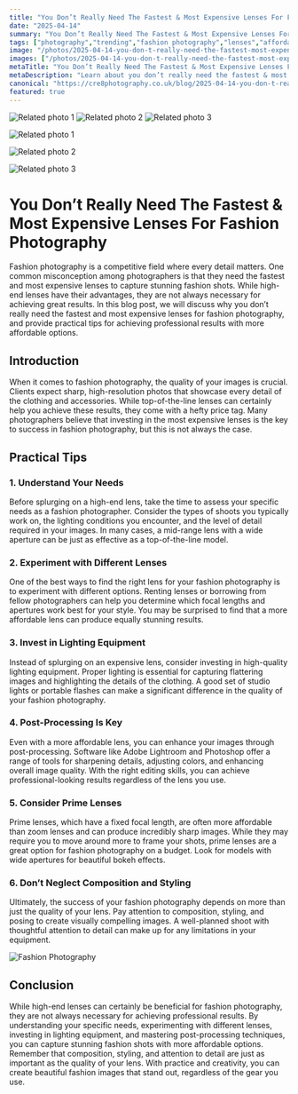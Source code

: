 ```yaml
---
title: "You Don’t Really Need The Fastest & Most Expensive Lenses For Fashion Photography"
date: "2025-04-14"
summary: "You Don’t Really Need The Fastest & Most Expensive Lenses For Fashion Photography - A trending topic in photography."
tags: ["photography","trending","fashion photography","lenses","affordable options","lighting equipment","post-processing","prime lenses","composition","styling","professional results"]
image: "/photos/2025-04-14-you-don-t-really-need-the-fastest-most-expensive-lenses-for-fashion-photography-1.jpg"
images: ["/photos/2025-04-14-you-don-t-really-need-the-fastest-most-expensive-lenses-for-fashion-photography-1.jpg","/photos/2025-04-14-you-don-t-really-need-the-fastest-most-expensive-lenses-for-fashion-photography-2.jpg","/photos/2025-04-14-you-don-t-really-need-the-fastest-most-expensive-lenses-for-fashion-photography-3.jpg"]
metaTitle: "You Don’t Really Need The Fastest & Most Expensive Lenses For Fashion Photography | cre8 Photography"
metaDescription: "Learn about you don’t really need the fastest & most expensive lenses for fashion photography in photography with practical tips and insights."
canonical: "https://cre8photography.co.uk/blog/2025-04-14-you-don-t-really-need-the-fastest-most-expensive-lenses-for-fashion-photography"
featured: true
---
```


<!-- Gallery as HTML -->

<div class="grid grid-cols-1 sm:grid-cols-2 md:grid-cols-3 gap-4">
  <img src="/photos/2025-04-14-you-don-t-really-need-the-fastest-most-expensive-lenses-for-fashion-photography-1.jpg" alt="Related photo 1" class="w-full rounded-lg" />
<img src="/photos/2025-04-14-you-don-t-really-need-the-fastest-most-expensive-lenses-for-fashion-photography-2.jpg" alt="Related photo 2" class="w-full rounded-lg" />
<img src="/photos/2025-04-14-you-don-t-really-need-the-fastest-most-expensive-lenses-for-fashion-photography-3.jpg" alt="Related photo 3" class="w-full rounded-lg" />
</div>


<!-- Gallery as Markdown -->
![Related photo 1](/photos/2025-04-14-you-don-t-really-need-the-fastest-most-expensive-lenses-for-fashion-photography-1.jpg)


![Related photo 2](/photos/2025-04-14-you-don-t-really-need-the-fastest-most-expensive-lenses-for-fashion-photography-2.jpg)


![Related photo 3](/photos/2025-04-14-you-don-t-really-need-the-fastest-most-expensive-lenses-for-fashion-photography-3.jpg)



# You Don’t Really Need The Fastest & Most Expensive Lenses For Fashion Photography

Fashion photography is a competitive field where every detail matters. One common misconception among photographers is that they need the fastest and most expensive lenses to capture stunning fashion shots. While high-end lenses have their advantages, they are not always necessary for achieving great results. In this blog post, we will discuss why you don’t really need the fastest and most expensive lenses for fashion photography, and provide practical tips for achieving professional results with more affordable options.

## Introduction

When it comes to fashion photography, the quality of your images is crucial. Clients expect sharp, high-resolution photos that showcase every detail of the clothing and accessories. While top-of-the-line lenses can certainly help you achieve these results, they come with a hefty price tag. Many photographers believe that investing in the most expensive lenses is the key to success in fashion photography, but this is not always the case.

## Practical Tips

### 1. **Understand Your Needs**

Before splurging on a high-end lens, take the time to assess your specific needs as a fashion photographer. Consider the types of shoots you typically work on, the lighting conditions you encounter, and the level of detail required in your images. In many cases, a mid-range lens with a wide aperture can be just as effective as a top-of-the-line model.

### 2. **Experiment with Different Lenses**

One of the best ways to find the right lens for your fashion photography is to experiment with different options. Renting lenses or borrowing from fellow photographers can help you determine which focal lengths and apertures work best for your style. You may be surprised to find that a more affordable lens can produce equally stunning results.

### 3. **Invest in Lighting Equipment**

Instead of splurging on an expensive lens, consider investing in high-quality lighting equipment. Proper lighting is essential for capturing flattering images and highlighting the details of the clothing. A good set of studio lights or portable flashes can make a significant difference in the quality of your fashion photography.

### 4. **Post-Processing Is Key**

Even with a more affordable lens, you can enhance your images through post-processing. Software like Adobe Lightroom and Photoshop offer a range of tools for sharpening details, adjusting colors, and enhancing overall image quality. With the right editing skills, you can achieve professional-looking results regardless of the lens you use.

### 5. **Consider Prime Lenses**

Prime lenses, which have a fixed focal length, are often more affordable than zoom lenses and can produce incredibly sharp images. While they may require you to move around more to frame your shots, prime lenses are a great option for fashion photography on a budget. Look for models with wide apertures for beautiful bokeh effects.

### 6. **Don’t Neglect Composition and Styling**

Ultimately, the success of your fashion photography depends on more than just the quality of your lens. Pay attention to composition, styling, and posing to create visually compelling images. A well-planned shoot with thoughtful attention to detail can make up for any limitations in your equipment.

![Fashion Photography](/path/to/fashion_photography.jpg)

## Conclusion

While high-end lenses can certainly be beneficial for fashion photography, they are not always necessary for achieving professional results. By understanding your specific needs, experimenting with different lenses, investing in lighting equipment, and mastering post-processing techniques, you can capture stunning fashion shots with more affordable options. Remember that composition, styling, and attention to detail are just as important as the quality of your lens. With practice and creativity, you can create beautiful fashion images that stand out, regardless of the gear you use.

